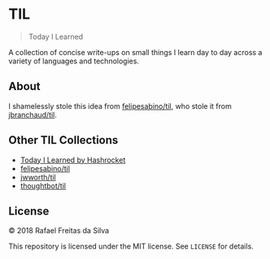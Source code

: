 # TIL

> Today I Learned

A collection of concise write-ups on small things I learn day to day across a
variety of languages and technologies.

## About

I shamelessly stole this idea from [felipesabino/til](https://github.com/felipesabino/til), who stole it from [jbranchaud/til](https://github.com/jbranchaud/til).

## Other TIL Collections

* [Today I Learned by Hashrocket](https://til.hashrocket.com)
* [felipesabino/til](https://github.com/felipesabino/til)
* [jwworth/til](https://github.com/jwworth/til)
* [thoughtbot/til](https://github.com/thoughtbot/til)

## License

&copy; 2018 Rafael Freitas da Silva

This repository is licensed under the MIT license. See `LICENSE` for
details.
